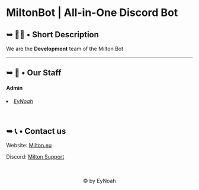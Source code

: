 # MiltonBot | All-in-One Discord Bot

<h2>➥ 🙋‍♀️ • Short Description</h2>

<p>We are the <b>Development</b> team of the Milton Bot</p>

<hr>
<h2>➥ 👥 • Our Staff</h2>

<p>
<h4>Admin</h4>
<li><i><a href="https://discord.com/users/id/" target="_blank">EyNoah</a></i></li>
</p>
<br>
<h2>➥ 📞 • Contact us</h2>
<p>Website: <a href="https://meepo.github.io">Milton.eu</a></p>
<p>Discord: <a href="">Milton Support</a></p>
<br><br>
<center>
<footer>&copy; by EyNoah</footer>
</center>
